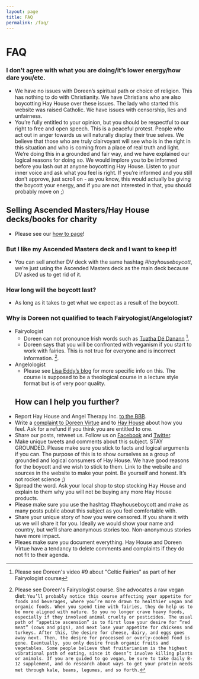 ```yaml
---
layout: page
title: FAQ
permalink: /faq/
---
```


# FAQ

### I don’t agree with what you are doing/it’s lower energy/how dare you/etc.
  * We have no issues with Doreen’s spiritual path or choice of religion. This has nothing to do with Christianity. We have Christians who are also boycotting Hay House over these issues. The lady who started this website was raised Catholic. We have issues with censorship, lies and unfairness.
  * You’re fully entitled to your opinion, but you should be respectful to our right to free and open speech. This is a peaceful protest. People who act out in anger towards us will naturally display their true selves. We believe that those who are truly clairvoyant will see who is in the right in this situation and who is coming from a place of real truth and light. We’re doing this in a grounded and fair way, and we have explained our logical reasons for doing so. We would implore you to be informed before you lash out at anyone boycotting Hay House. Listen to your inner voice and ask what you feel is right. If you’re informed and you still don’t approve, just scroll on - as you know, this would actually be giving the boycott your energy, and if you are not interested in that, you should probably move on ;) 

## Selling Ascended Masters/Hay House decks/books for charity
  * Please see our [how to page](/howto)!

### But I like my Ascended Masters deck and I want to keep it!
  * You can sell another DV deck with the same hashtag _#hayhouseboycott_, we’re just using the Ascended Masters deck as the main deck because DV asked us to get rid of it.

### How long will the boycott last?

  * As long as it takes to get what we expect as a result of the boycott.

### Why is Doreen not qualified to teach Fairyologist/Angelologist?
  * Fairyologist
      * Doreen can not pronounce Irish words such as [Tuatha Dé Danann](https://en.wikipedia.org/wiki/Tuatha_D%C3%A9_Danann) [^1].
      * Doreen says that you will be confronted with veganism if you start to work with fairies. This is not true for everyone and is incorrect information. [^2].
  * Angelologist
      * Please see [Lisa Eddy’s blog](http://angelorum.co/topics/reviews/theological-doctrine-of-angels-my-arse/) for more specific info on this. The course is supposed to be a theological course in a lecture style format but is of very poor quality.
    ## How can I help you further?
  * Report Hay House and Angel Therapy Inc. [to the BBB](https://www.bbb.org/sdoc/business-reviews/product-sales-general/hay-house-inc-in-carlsbad-ca-1038632).
  * Write a [complaint to Doreen Virtue](https://www.earthangel.com/contact/) and to [Hay House](https://www.hayhouse.com/contact/email/) about how you feel. Ask for a refund if you think you are entitled to one.
  * Share our posts, retweet us. Follow us on [Facebook](https://www.facebook.com/Hay-House-Boycott-736282823236035/) and [Twitter](https://twitter.com/hayhouseboycott).
  * Make unique tweets and comments about this subject. STAY GROUNDED. Please make sure you stick to facts and logical arguments if you can. The purpose of this is to show ourselves as a group of grounded and logical consumers of Hay House. We have good reasons for the boycott and we wish to stick to them. Link to the website and sources in the website to make your point. Be yourself and honest. It’s not rocket science ;)
  * Spread the word. Ask your local shop to stop stocking Hay House and explain to them why you will not be buying any more Hay House products.
  * Please make sure you use the hashtag #hayhouseboycott and make as many posts public about this subject as you feel comfortable with.
  * Share your unique story of how you were censored. If you share it with us we will share it for you. Ideally we would show your name and country, but we’ll share anonymous stories too. Non-anonymous stories have more impact.
  * Pleaes make sure you document everything. Hay House and Doreen Virtue have a tendancy to delete comments and complaints if they do not fit to their agenda.

[^1]: Please see Doreen's video #9 about "Celtic Fairies" as part of her Fairyologist course
[^2]: Please see Doreen's Fairyologist course. She advocates a raw vegan diet: ```You’ll probably notice this course affecting your appetite for foods and beverages, where you’re more drawn to healthier vegan and organic foods. When you spend time with fairies, they do help us to be more aligned with nature. So you no longer crave heavy foods, especially if they involved animal cruelty or pesticides.
The usual path of “appetite ascension” is to first lose your desire for “red meat” (cows and pigs), and next lose your appetite for chickens and turkeys. After this, the desire for cheese, dairy, and eggs goes away next. Then, the desire for processed or overly-cooked food is gone. Eventually, you only desire fresh organic fruits and vegetables. Some people believe that fruitarianism is the highest vibrational path of eating, since it doesn’t involve killing plants or animals. If you are guided to go vegan, be sure to take daily B-12 supplement, and do research about ways to get your protein needs met through kale, beans, legumes, and so forth.```
